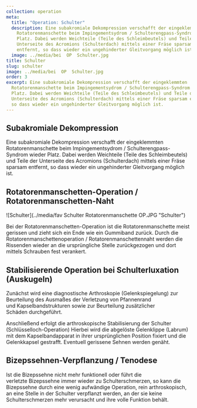 ```yaml
---
collection: operation
meta:
  title: "Operation: Schulter"
  description: Eine subakromiale Dekompression verschafft der eingeklemmten
    Rotatorenmanschette beim Impingementsydrom / Schulterengpass-Syndrom wieder
    Platz. Dabei werden Weichteile (Teile des Schleimbeutels) und Teile der
    Unterseite des Acromions (Schulterdach) mittels einer Fräse sparsam
    entfernt, so dass wieder ein ungehinderter Gleitvorgang möglich ist.
  image: ../media/bei  OP  Schulter.jpg
title: Schulter
slug: schulter
image: ../media/bei  OP  Schulter.jpg
order: 3
excerpt: Eine subakromiale Dekompression verschafft der eingeklemmten
  Rotatorenmanschette beim Impingementsydrom / Schulterengpass-Syndrom wieder
  Platz. Dabei werden Weichteile (Teile des Schleimbeutels) und Teile der
  Unterseite des Acromions (Schulterdach) mittels einer Fräse sparsam entfernt,
  so dass wieder ein ungehinderter Gleitvorgang möglich ist.
---
```

## Subakromiale Dekompression 

Eine subakromiale Dekompression verschafft der eingeklemmten Rotatorenmanschette beim Impingementsydrom / Schulterengpass-Syndrom wieder Platz. Dabei werden Weichteile (Teile des Schleimbeutels) und Teile der Unterseite des Acromions (Schulterdach) mittels einer Fräse sparsam entfernt, so dass wieder ein ungehinderter Gleitvorgang möglich ist. 

## Rotatorenmanschetten-Operation / Rotatorenmanschetten-Naht 

![Schulter](../media/fav Schulter Rotatorenmanschette OP.JPG "Schulter")

Bei der Rotatorenmanschetten-Operation ist die Rotatorenmanschette meist gerissen und zieht sich ein Ende wie ein Gummiband zurück. Durch die Rotatorenmanschettenoperation / Rotatorenmanschettennaht werden die Rissenden wieder an die ursprüngliche Stelle zurückgezogen und dort mittels Schrauben fest verankert. 

## Stabilisierende Operation bei Schulterluxation (Auskugeln) 

Zunächst wird eine diagnostische Arthroskopie (Gelenkspiegelung) zur Beurteilung des Ausmaßes der Verletzung von Pfannenrand und Kapselbandstrukturen sowie zur Beurteilung zusätzlicher Schäden durchgeführt. 

Anschließend erfolgt die arthroskopische Stabilisierung der Schulter (Schlüsselloch-Operation) Hierbei wird die abgelöste Gelenklippe (Labrum) mit dem Kapselbandapparat in ihrer ursprünglichen Position fixiert und die Gelenkkapsel gestrafft. Eventuell gerissene Sehnen werden genäht. 

## Bizepssehnen-Verpflanzung / Tenodese 

Ist die Bizepssehne nicht mehr funktionell oder führt die verletzte Bizepssehne immer wieder zu Schulterschmerzen, so kann die Bizepssehne durch eine wenig aufwändige Operation, rein arthroskopisch, an eine Stelle in der Schulter verpflanzt werden, an der sie keine Schulterschmerzen mehr verursacht und ihre volle Funktion behält.
